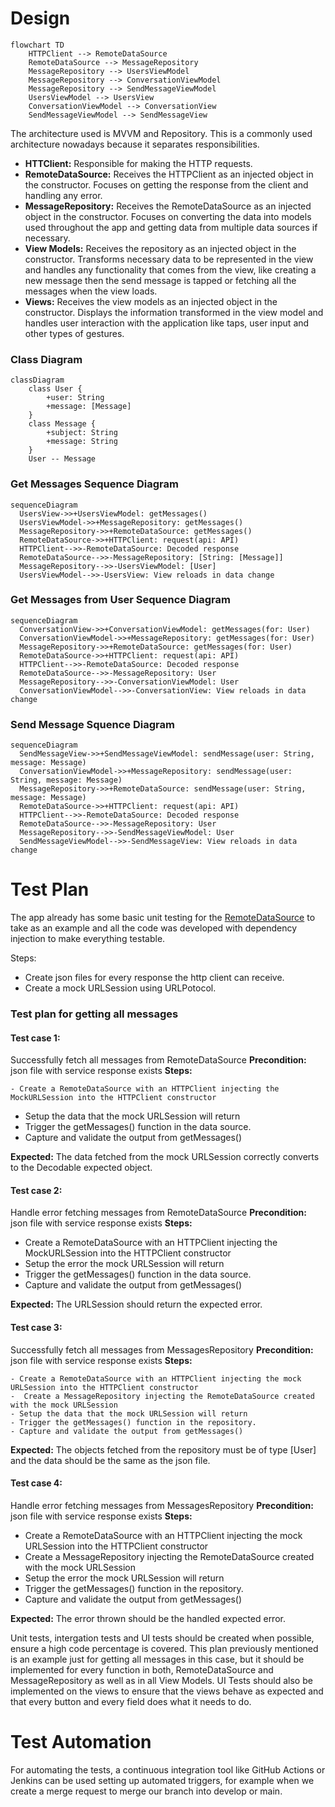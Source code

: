 # Design

```mermaid
flowchart TD
	HTTPClient --> RemoteDataSource
	RemoteDataSource --> MessageRepository
	MessageRepository --> UsersViewModel
	MessageRepository --> ConversationViewModel
	MessageRepository --> SendMessageViewModel
	UsersViewModel --> UsersView
	ConversationViewModel --> ConversationView
	SendMessageViewModel --> SendMessageView
```



The architecture used is MVVM and Repository. This is a commonly used architecture nowadays 
because it separates responsibilities. 

- **HTTClient:** Responsible for making the HTTP requests.
- **RemoteDataSource:** Receives the HTTPClient as an injected object in the constructor.
    Focuses on getting the response from the client and handling any error.
- **MessageRepository:** Receives the RemoteDataSource as an injected object in the constructor.
    Focuses on converting the data into models used throughout the app and getting data from multiple
    data sources if necessary.
- **View Models:** Receives the repository as an injected object in the constructor.
    Transforms necessary data to be represented in the view and handles any functionality that comes 
    from the view, like creating a new message then the send message is tapped or fetching all the
    messages when the view loads.
- **Views:** Receives the view models as an injected object in the constructor.
    Displays the information transformed in the view model and handles user interaction with the application
    like taps, user input and other types of gestures.



### Class Diagram

```mermaid
classDiagram
	class User {
		+user: String
		+message: [Message]
	}
	class Message {
		+subject: String 
		+message: String 
	}
	User -- Message
```





### Get Messages Sequence Diagram

```mermaid
sequenceDiagram
  UsersView->>+UsersViewModel: getMessages()
  UsersViewModel->>+MessageRepository: getMessages()
  MessageRepository->>+RemoteDataSource: getMessages()
  RemoteDataSource->>+HTTPClient: request(api: API)
  HTTPClient-->>-RemoteDataSource: Decoded response
  RemoteDataSource-->>-MessageRepository: [String: [Message]]
  MessageRepository-->>-UsersViewModel: [User]
  UsersViewModel-->>-UsersView: View reloads in data change

```



### Get Messages from User Sequence Diagram

```mermaid
sequenceDiagram
  ConversationView->>+ConversationViewModel: getMessages(for: User)
  ConversationViewModel->>+MessageRepository: getMessages(for: User)
  MessageRepository->>+RemoteDataSource: getMessages(for: User)
  RemoteDataSource->>+HTTPClient: request(api: API)
  HTTPClient-->>-RemoteDataSource: Decoded response
  RemoteDataSource-->>-MessageRepository: User
  MessageRepository-->>-ConversationViewModel: User
  ConversationViewModel-->>-ConversationView: View reloads in data change
```



### Send Message Squence Diagram

```mermaid
sequenceDiagram
  SendMessageView->>+SendMessageViewModel: sendMessage(user: String, message: Message)
  ConversationViewModel->>+MessageRepository: sendMessage(user: String, message: Message)
  MessageRepository->>+RemoteDataSource: sendMessage(user: String, message: Message)
  RemoteDataSource->>+HTTPClient: request(api: API)
  HTTPClient-->>-RemoteDataSource: Decoded response
  RemoteDataSource-->>-MessageRepository: User
  MessageRepository-->>-SendMessageViewModel: User
  SendMessageViewModel-->>-SendMessageView: View reloads in data change
```



# Test Plan

The app already has some basic unit testing for the [RemoteDataSource](https://github.com/ignacioparadisi/lovevery-messages/blob/main/MSGTests/AWSDataSourceTests.swift) to take as an example and all the code was developed with dependency injection to make everything testable.

Steps:
   - Create json files for every response the http client can receive.
   - Create a mock URLSession using URLPotocol.

### Test plan for getting all messages

#### Test case 1:

Successfully fetch all messages from RemoteDataSource
**Precondition:** json file with service response exists
**Steps:**

    - Create a RemoteDataSource with an HTTPClient injecting the MockURLSession into the HTTPClient constructor

   - Setup the data that the mock URLSession will return
   - Trigger the getMessages() function in the data source.
   - Capture and validate the output from getMessages()

**Expected:** The data fetched from the mock URLSession correctly converts to the Decodable expected object.

#### **Test case 2:** 

Handle error fetching messages from RemoteDataSource
**Precondition:** json file with service response exists
**Steps:**

   - Create a RemoteDataSource with an HTTPClient injecting the MockURLSession into the HTTPClient constructor
   - Setup the error the mock URLSession will return
   - Trigger the getMessages() function in the data source.
   - Capture and validate the output from getMessages()

**Expected:** The URLSession should return the expected error.

#### Test case 3:

Successfully fetch all messages from MessagesRepository
**Precondition:** json file with service response exists
**Steps:**

    - Create a RemoteDataSource with an HTTPClient injecting the mock URLSession into the HTTPClient constructor
    -  Create a MessageRepository injecting the RemoteDataSource created with the mock URLSession
    - Setup the data that the mock URLSession will return
    - Trigger the getMessages() function in the repository.
    - Capture and validate the output from getMessages()

**Expected:** The objects fetched from the repository must be of type [User] and the data should be the same as the json file.

#### Test case 4:

Handle error fetching messages from MessagesRepository
**Precondition:** json file with service response exists
**Steps:**

   - Create a RemoteDataSource with an HTTPClient injecting the mock URLSession into the HTTPClient constructor
   - Create a MessageRepository injecting the RemoteDataSource created with the mock URLSession
   - Setup the error the mock URLSession will return
   - Trigger the getMessages() function in the repository.
   - Capture and validate the output from getMessages()

**Expected:** The error thrown should be the handled expected error.

Unit tests, intergation tests and UI tests should be created when possible, ensure a high code percentage is covered. This plan previously mentioned is an example just for getting all messages in this case, but it should be implemented for every function in both, RemoteDataSource and MessageRepository as well as in all View Models.
UI Tests should also be implemented on the views to ensure that the views behave as expected and that every button and every field does what it needs to do.



# Test Automation

For automating the tests, a continuous integration tool like GitHub Actions or Jenkins can be used setting up automated triggers, for example when we create a merge request to merge our branch into develop or main.